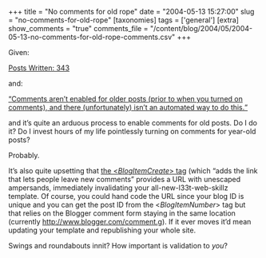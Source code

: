 +++
title = "No comments for old rope"
date = "2004-05-13 15:27:00"
slug = "no-comments-for-old-rope"
[taxonomies]
tags = ['general']
[extra]
show_comments = "true"
comments_file = "/content/blog/2004/05/2004-05-13-no-comments-for-old-rope-comments.csv"
+++

Given:

[Posts Written: 343](http://blogger.com/profile/655110)

and:

[<q cite="http://help.blogger.com/bin/answer.py?answer=126&topic=23">Comments aren’t enabled for older posts (prior to when you turned on comments), and there (unfortunately) isn’t an automated way to do this.</q>](http://help.blogger.com/bin/answer.py?answer=126&topic=23)

and it’s quite an arduous process to enable comments for old posts. Do I do it? Do I invest hours of my life pointlessly turning on comments for year-old posts?

Probably.

<ins datetimte=""></ins>

It’s also quite upsetting that [the &lt;$BlogItemCreate$&gt; tag](http://help.blogger.com/bin/answer.py?answer=773) (which <q>adds the link that lets people leave new comments</q> provides a URL with unescaped ampersands, immediately invalidating your all-new-l33t-web-skillz template. Of course, you could hand code the URL since your blog ID is unique and you can get the post ID from the &lt;$BlogItemNumber$&gt; tag but that relies on the Blogger comment form staying in the same location (currently http://www.blogger.com/comment.g). If it ever moves it’d mean updating your template and republishing your whole site.

Swings and roundabouts innit? How important is validation to *you*?
